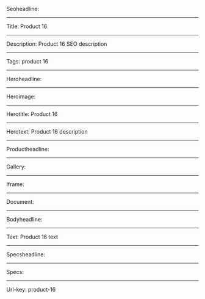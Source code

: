 Seoheadline: 

----

Title: Product 16

----

Description: Product 16 SEO description

----

Tags: product 16

----

Heroheadline: 

----

Heroimage: 

----

Herotitle: Product 16

----

Herotext: Product 16 description

----

Productheadline: 

----

Gallery: 

----

Iframe: 

----

Document: 

----

Bodyheadline: 

----

Text: Product 16 text

----

Specsheadline: 

----

Specs: 

----

Url-key: product-16